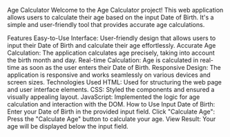 Age Calculator
Welcome to the Age Calculator project! This web application allows users to calculate their age based on the input Date of Birth. It's a simple and user-friendly tool that provides accurate age calculations.

Features
Easy-to-Use Interface: User-friendly design that allows users to input their Date of Birth and calculate their age effortlessly.
Accurate Age Calculation: The application calculates age precisely, taking into account the birth month and day.
Real-time Calculation: Age is calculated in real-time as soon as the user enters their Date of Birth.
Responsive Design: The application is responsive and works seamlessly on various devices and screen sizes.
Technologies Used
HTML: Used for structuring the web page and user interface elements.
CSS: Styled the components and ensured a visually appealing layout.
JavaScript: Implemented the logic for age calculation and interaction with the DOM.
How to Use
Input Date of Birth: Enter your Date of Birth in the provided input field.
Click "Calculate Age": Press the "Calculate Age" button to calculate your age.
View Result: Your age will be displayed below the input field.
